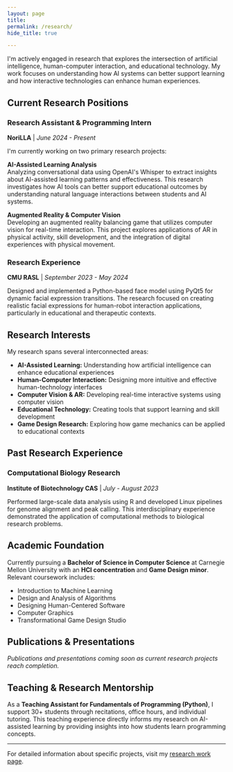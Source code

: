 ```yaml
---
layout: page
title:
permalink: /research/
hide_title: true

---
```


I'm actively engaged in research that explores the intersection of artificial intelligence, human-computer interaction, and educational technology. My work focuses on understanding how AI systems can better support learning and how interactive technologies can enhance human experiences.

## Current Research Positions

### Research Assistant & Programming Intern
**NoriLLA** | *June 2024 - Present*

I'm currently working on two primary research projects:

**AI-Assisted Learning Analysis**  
Analyzing conversational data using OpenAI's Whisper to extract insights about AI-assisted learning patterns and effectiveness. This research investigates how AI tools can better support educational outcomes by understanding natural language interactions between students and AI systems.

**Augmented Reality & Computer Vision**  
Developing an augmented reality balancing game that utilizes computer vision for real-time interaction. This project explores applications of AR in physical activity, skill development, and the integration of digital experiences with physical movement.

### Research Experience
**CMU RASL** | *September 2023 - May 2024*

Designed and implemented a Python-based face model using PyQt5 for dynamic facial expression transitions. The research focused on creating realistic facial expressions for human-robot interaction applications, particularly in educational and therapeutic contexts.

## Research Interests

My research spans several interconnected areas:

- **AI-Assisted Learning:** Understanding how artificial intelligence can enhance educational experiences
- **Human-Computer Interaction:** Designing more intuitive and effective human-technology interfaces
- **Computer Vision & AR:** Developing real-time interactive systems using computer vision
- **Educational Technology:** Creating tools that support learning and skill development
- **Game Design Research:** Exploring how game mechanics can be applied to educational contexts

## Past Research Experience

### Computational Biology Research
**Institute of Biotechnology CAS** | *July - August 2023*

Performed large-scale data analysis using R and developed Linux pipelines for genome alignment and peak calling. This interdisciplinary experience demonstrated the application of computational methods to biological research problems.

## Academic Foundation

Currently pursuing a **Bachelor of Science in Computer Science** at Carnegie Mellon University with an **HCI concentration** and **Game Design minor**. Relevant coursework includes:

- Introduction to Machine Learning
- Design and Analysis of Algorithms
- Designing Human-Centered Software
- Computer Graphics
- Transformational Game Design Studio

## Publications & Presentations

*Publications and presentations coming soon as current research projects reach completion.*

## Teaching & Research Mentorship

As a **Teaching Assistant for Fundamentals of Programming (Python)**, I support 30+ students through recitations, office hours, and individual tutoring. This teaching experience directly informs my research on AI-assisted learning by providing insights into how students learn programming concepts.

---

For detailed information about specific projects, visit my [research work page](/projects/research/). 